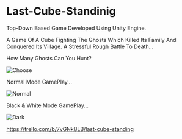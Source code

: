 # Last-Cube-Standinig

Top-Down Based Game Developed Using Unity Engine.

A Game Of A Cube Fighting The Ghosts Which Killed
Its Family And Conquered Its Village.
A Stressful Rough Battle To Death...

How Many Ghosts Can You Hunt?

![Choose](https://user-images.githubusercontent.com/60258792/88644425-3c793d00-d0c3-11ea-9229-57af66b8b215.gif)

Normal Mode GamePlay...

![Normal](https://user-images.githubusercontent.com/60258792/88644741-9ed23d80-d0c3-11ea-8a97-ca3885803d49.gif)

Black & White Mode GamePlay...

![Dark](https://user-images.githubusercontent.com/60258792/88644592-73e7e980-d0c3-11ea-9203-b56434e4cf39.gif)


  https://trello.com/b/7vGNkBLB/last-cube-standing
